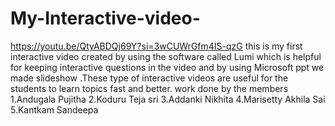 # My-Interactive-video-
https://youtu.be/QtyABDQj69Y?si=3wCUWrGfm4IS-qzG this is my first interactive video created by using the software called Lumi which is helpful for keeping interactive questions in the video and by using Microsoft ppt we made slideshow .These type of interactive videos are useful  for the students to learn topics fast and better. work done by the members 
1.Andugala Pujitha 
2.Koduru Teja sri
3.Addanki Nikhita 
4.Marisetty Akhila Sai 
5.Kantkam Sandeepa 
